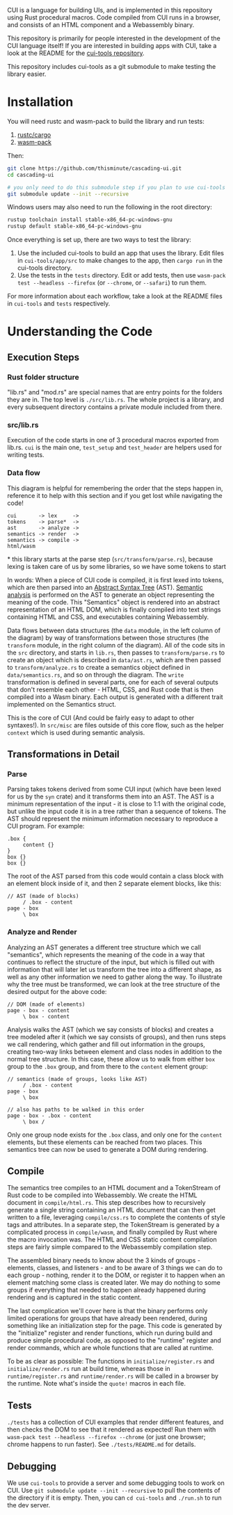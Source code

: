 CUI is a language for building UIs, and is implemented in this repository using Rust procedural macros. Code compiled from CUI runs in a browser, and consists of an HTML component and a Webassembly binary.

This repository is primarily for people interested in the development of the CUI language itself! If you are interested in building apps with CUI, take a look at the README for the [cui-tools repository](https://github.com/thisminute/cui-tools.git).

This repository includes cui-tools as a git submodule to make testing the library easier.

# Installation

You will need rustc and wasm-pack to build the library and run tests:

1. [rustc/cargo](https://www.rust-lang.org/tools/install)
1. [wasm-pack](https://rustwasm.github.io/wasm-pack/installer/)

Then:

```bash
git clone https://github.com/thisminute/cascading-ui.git
cd cascading-ui

# you only need to do this submodule step if you plan to use cui-tools
git submodule update --init --recursive
```

Windows users may also need to run the following in the root directory:

```bash
rustup toolchain install stable-x86_64-pc-windows-gnu
rustup default stable-x86_64-pc-windows-gnu
```

Once everything is set up, there are two ways to test the library:

1. Use the included cui-tools to build an app that uses the library. Edit files in `cui-tools/app/src` to make changes to the app, then `cargo run` in the cui-tools directory.
1. Use the tests in the `tests` directory. Edit or add tests, then use `wasm-pack test --headless --firefox` (or `--chrome`, or `--safari`) to run them.

For more information about each workflow, take a look at the README files in `cui-tools` and `tests` respectively.

# Understanding the Code

## Execution Steps

### Rust folder structure

"lib.rs" and "mod.rs" are special names that are entry points for the folders they are in. The top level is `./src/lib.rs`. The whole project is a library, and every subsequent directory contains a private module included from there.

### src/lib.rs

Execution of the code starts in one of 3 procedural macros exported from lib.rs. `cui` is the main one, `test_setup` and `test_header` are helpers used for writing tests.

### Data flow

This diagram is helpful for remembering the order that the steps happen in, reference it to help with this section and if you get lost while navigating the code!

```
cui       -> lex     ->
tokens    -> parse*  ->
ast       -> analyze ->
semantics -> render  ->
semantics -> compile ->
html/wasm
```

\* this library starts at the parse step (`src/transform/parse.rs`), because lexing is taken care of us by some libraries, so we have some tokens to start

In words:
When a piece of CUI code is compiled, it is first lexed into tokens, which are then parsed into an [Abstract Syntax Tree](https://en.wikipedia.org/wiki/Abstract_syntax_tree) (AST). [Semantic analysis](<https://en.wikipedia.org/wiki/Semantic_analysis_(compilers)>) is performed on the AST to generate an object representing the meaning of the code. This "Semantics" object is rendered into an abstract representation of an HTML DOM, which is finally compiled into text strings containing HTML and CSS, and executables containing Webassembly.

Data flows between data structures (the `data` module, in the left column of the diagram) by way of transformations between those structures (the `transform` module, in the right column of the diagram). All of the code sits in the `src` directory, and starts in `lib.rs`, then passes to `transform/parse.rs` to create an object which is described in `data/ast.rs`, which are then passed to `transform/analyze.rs` to create a semantics object defined in `data/semantics.rs`, and so on through the diagram. The `write` transformation is defined in several parts, one for each of several outputs that don't resemble each other - HTML, CSS, and Rust code that is then compiled into a Wasm binary. Each output is generated with a different trait implemented on the Semantics struct.

This is the core of CUI (And could be fairly easy to adapt to other syntaxes!). In `src/misc` are files outside of this core flow, such as the helper `context` which is used during semantic analysis.

## Transformations in Detail

### Parse

Parsing takes tokens derived from some CUI input (which have been lexed for us by the `syn` crate) and it transforms them into an AST. The AST is a minimum representation of the input - it is close to 1:1 with the original code, but unlike the input code it is in a tree rather than a sequence of tokens. The AST should represent the minimum information necessary to reproduce a CUI program. For example:

```cui
.box {
     content {}
}
box {}
box {}
```

The root of the AST parsed from this code would contain a class block with an element block inside of it, and then 2 separate element blocks, like this:

```
// AST (made of blocks)
     / .box - content
page - box
     \ box
```

### Analyze and Render

Analyzing an AST generates a different tree structure which we call "semantics", which represents the meaning of the code in a way that continues to reflect the structure of the input, but which is filled out with information that will later let us transform the tree into a different shape, as well as any other information we need to gather along the way. To illustrate why the tree must be transformed, we can look at the tree structure of the desired output for the above code:

```
// DOM (made of elements)
page - box - content
     \ box - content
```

Analysis walks the AST (which we say consists of blocks) and creates a tree modeled after it (which we say consists of groups), and then runs steps we call rendering, which gather and fill out information in the groups, creating two-way links between element and class nodes in addition to the normal tree structure. In this case, these allow us to walk from either `box` group to the `.box` group, and from there to the `content` element group:

```
// semantics (made of groups, looks like AST)
     / .box - content
page - box
     \ box

// also has paths to be walked in this order
page - box - .box - content
     \ box /
```

Only one group node exists for the `.box` class, and only one for the `content` elements, but these elements can be reached from two places. This semantics tree can now be used to generate a DOM during rendering.

## Compile

The semantics tree compiles to an HTML document and a TokenStream of Rust code to be compiled into Webassembly. We create the HTML document in `compile/html.rs`. This step describes how to recursively generate a single string containing an HTML document that can then get written to a file, leveraging `compile/css.rs` to complete the contents of style tags and attributes. In a separate step, the TokenStream is generated by a complicated process in `compile/wasm`, and finally compiled by Rust where the macro invocation was. The HTML and CSS static content compilation steps are fairly simple compared to the Webassembly compilation step.

The assembled binary needs to know about the 3 kinds of groups - elements, classes, and listeners - and to be aware of 3 things we can do to each group - nothing, render it to the DOM, or register it to happen when an element matching some class is created later. We may do nothing to some groups if everything that needed to happen already happened during rendering and is captured in the static content.

The last complication we'll cover here is that the binary performs only limited operations for groups that have already been rendered, during something like an initialization step for the page. This code is generated by the "initialize" register and render functions, which run during build and produce simple procedural code, as opposed to the "runtime" register and render commands, which are whole functions that are called at runtime.

To be as clear as possible: The functions in `initialize/register.rs` and `initialize/render.rs` run at build time, whereas those in `runtime/register.rs` and `runtime/render.rs` will be called in a browser by the runtime. Note what's inside the `quote!` macros in each file.

## Tests

`./tests` has a collection of CUI examples that render different features, and then checks the DOM to see that it rendered as expected! Run them with `wasm-pack test --headless --firefox --chrome` (or just one browser; chrome happens to run faster). See `./tests/README.md` for details.

## Debugging

We use `cui-tools` to provide a server and some debugging tools to work on CUI. Use `git submodule update --init --recursive` to pull the contents of the directory if it is empty. Then, you can `cd cui-tools` and `./run.sh` to run the dev server.
